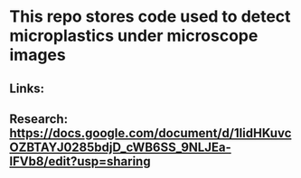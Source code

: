 # This repo stores code used to detect microplastics under microscope images 

## Links: 
## Research: https://docs.google.com/document/d/1IidHKuvcOZBTAYJ0285bdjD_cWB6SS_9NLJEa-lFVb8/edit?usp=sharing
